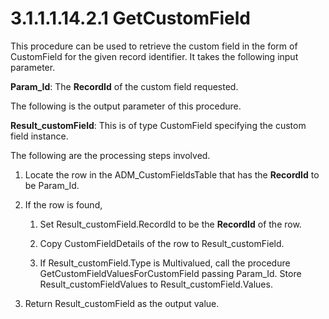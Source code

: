 <html dir="LTR" xmlns:mshelp="http://msdn.microsoft.com/mshelp" xmlns:ddue="http://ddue.schemas.microsoft.com/authoring/2003/5" xmlns:xlink="http://www.w3.org/1999/xlink" xmlns:tool="http://www.microsoft.com/tooltip">
 <body>
 <div id="header">
 <h1 class="heading">3.1.1.1.14.2.1 GetCustomField</h1>
 </div>
 <div id="mainSection">
 <div id="mainBody">
 <div id="allHistory" class="saveHistory"></div>
 <div id="sectionSection0" class="section" name="collapseableSection">
 

<p>This procedure can be used to retrieve the custom field in
the form of CustomField for the given record identifier. It takes the following
input parameter.</p>

<p><b>Param_Id</b>: The <b>RecordId</b> of the custom field
requested.</p>

<p>The following is the output parameter of this procedure.</p>

<p><b>Result_customField</b>: This is of type CustomField
specifying the custom field instance.</p>

<p>The following are the processing steps involved.</p>

<ol><li><p><span> </span>Locate the row
in the ADM_CustomFieldsTable that has the <b>RecordId</b> to be Param_Id.</p>

</li><li><p><span> </span>If the row is
found, </p>

<ol><li><p><span> 
</span>Set Result_customField.RecordId to be the <b>RecordId</b> of the row.</p>

</li><li><p><span> 
</span>Copy CustomFieldDetails of the row to Result_customField.</p>

</li><li><p><span> 
</span>If Result_customField.Type is Multivalued, call the procedure
GetCustomFieldValuesForCustomField passing Param_Id. Store
Result_customFieldValues to Result_customField.Values.</p>

</li></ol></li><li><p><span> </span>Return Result_customField
as the output value.</p>

</li></ol>
 </div>
 </div>
 </div>
 </body>
</html>